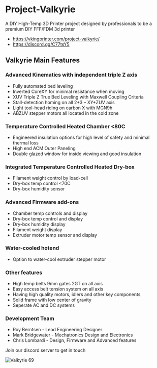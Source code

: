 # Project-Valkyrie
A DIY High-Temp 3D Printer project designed by professionals to be a premium DIY FFF/FDM 3d printer
- https://vkingprinter.com/project-valkyrie/ 
- https://discord.gg/C77tsY5

## Valkyrie Main Features
### Advanced Kinematics with independent triple Z axis
- Fully automated bed leveling
- Inverted CoreXY for minimal resistance when moving
- XUV Triple Z True Bed Leveling with Maxwell Coupling Criteria
- Stall-detection homing on all 2+3 – XY+ZUV axis
- Light tool-head riding on carbon X with MGN9h
- ABZUV stepper motors all located in the cold zone
### Temperature Controlled Heated Chamber <80C
- Engineered insulation options for high level of safety and minimal thermal loss
- High end ACM Outer Paneling
- Double glazed window for inside viewing and good insulation
### Integrated Temperature Controlled Heated Dry-box
- Filament weight control by load-cell
- Dry-box temp control <70C
- Dry-box humidity sensor
### Advanced Firmware add-ons
- Chamber temp controls and display
- Dry-box temp control and display
- Dry-box humidity display
- Filament weight display
- Extruder motor temp sensor and display
### Water-cooled hotend
- Option to water-cool extruder stepper motor
### Other features
- High temp belts 9mm gates 2GT on all axis
- Easy access belt tension system on all axis
- Having high quality motors, idlers and other key components
- Solid frame with low center of gravity
- Seperate AC and DC systems

### Development Team
* Roy Berntsen - Lead Engineering Designer
* Mark Bridgewater - Mechatronics Design and Electronics
* Chris Lombardi - Design, Firmware and Advanced features

Join our discord server to get in touch

![Valkyrie 69](https://user-images.githubusercontent.com/32734385/166156723-42438153-eabc-4e8a-8fca-8d95b29b2683.png)
